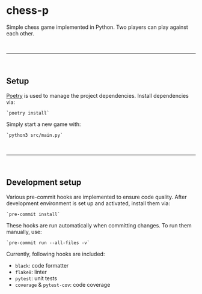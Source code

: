 # **chess-p**

Simple chess game implemented in Python. Two players can play against each other.

<br>

-----------------

<br>

## Setup

[Poetry](https://python-poetry.org) is used to manage the project dependencies. Install dependencies via:

    `poetry install`

Simply start a new game with:

    `python3 src/main.py`

<br>

-----------------

<br>

## Development setup

Various pre-commit hooks are implemented to ensure code quality. After development environment is set up and activated, install them via:

    `pre-commit install`

These hooks are run automatically when committing changes. To run them manually, use:

    `pre-commit run --all-files -v`

Currently, following hooks are included:

- `black`: code formatter
- `flake8`: linter
- `pytest`: unit tests
- `coverage` & `pytest-cov`: code coverage
